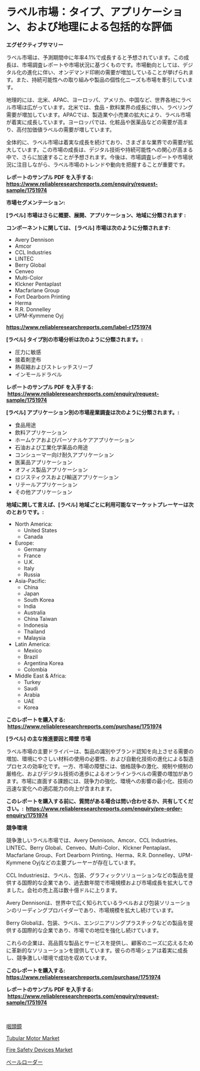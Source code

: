 <p><h1>ラベル市場：タイプ、アプリケーション、および地理による包括的な評価</h1></p><p><strong>エグゼクティブサマリー</strong></p>
<p><p>ラベル市場は、予測期間中に年率4.1%で成長すると予想されています。この成長は、市場調査レポートや市場状況に基づくものです。市場動向としては、デジタル化の進化に伴い、オンデマンド印刷の需要が増加していることが挙げられます。また、持続可能性への取り組みや製品の個性化ニーズも市場を牽引しています。</p><p>地理的には、北米、APAC、ヨーロッパ、アメリカ、中国など、世界各地にラベル市場は広がっています。北米では、食品・飲料業界の成長に伴い、ラベリング需要が増加しています。APACでは、製造業や小売業の拡大により、ラベル市場が着実に成長しています。ヨーロッパでは、化粧品や医薬品などの需要が高まり、高付加価値ラベルの需要が増しています。</p><p>全体的に、ラベル市場は着実な成長を続けており、さまざまな業界での需要が拡大しています。この市場の成長は、デジタル技術や持続可能性への関心が高まる中で、さらに加速することが予想されます。今後は、市場調査レポートや市場状況に注目しながら、ラベル市場のトレンドや動向を把握することが重要です。</p></p>
<p><strong>レポートのサンプル PDF を入手する: <a href="https://www.reliableresearchreports.com/enquiry/request-sample/1751974">https://www.reliableresearchreports.com/enquiry/request-sample/1751974</a></strong></p>
<p><strong>市場セグメンテーション:</strong></p>
<p><strong> [ラベル] 市場はさらに概要、展開、アプリケーション、地域に分類されます :</strong></p>
<p><strong>コンポーネントに関しては、 [ラベル] 市場は次のように分類されます: &nbsp;</strong></p>
<p><ul><li>Avery Dennison</li><li>Amcor</li><li>CCL Industries</li><li>LINTEC</li><li>Berry Global</li><li>Cenveo</li><li>Multi-Color</li><li>Klckner Pentaplast</li><li>Macfarlane Group</li><li>Fort Dearborn Printing</li><li>Herma</li><li>R.R. Donnelley</li><li>UPM-Kymmene Oyj</li></ul></p>
<p><strong><a href="https://www.reliableresearchreports.com/label-r1751974">https://www.reliableresearchreports.com/label-r1751974</a></strong></p>
<p><strong> [ラベル] タイプ別の市場分析は次のように分類されます。:</strong></p>
<p><ul><li>圧力に敏感</li><li>接着剤塗布</li><li>熱収縮およびストレッチスリーブ</li><li>インモールドラベル</li></ul></p>
<p><strong>レポートのサンプル PDF を入手する: &nbsp;<a href="https://www.reliableresearchreports.com/enquiry/request-sample/1751974">https://www.reliableresearchreports.com/enquiry/request-sample/1751974</a></strong></p>
<p><strong> [ラベル] アプリケーション別の市場産業調査は次のように分類されます。:</strong></p>
<p><ul><li>食品用途</li><li>飲料アプリケーション</li><li>ホームケアおよびパーソナルケアアプリケーション</li><li>石油および工業化学薬品の用途</li><li>コンシューマー向け耐久アプリケーション</li><li>医薬品アプリケーション</li><li>オフィス製品アプリケーション</li><li>ロジスティクスおよび輸送アプリケーション</li><li>リテールアプリケーション</li><li>その他アプリケーション</li></ul></p>
<p><strong>地域に関して言えば、[ラベル] 地域ごとに利用可能なマーケットプレーヤーは次のとおりです。:</strong></p>
<p><ul>
    <li>
        North America:
        <ul>
            <li>United States</li>
            <li>Canada</li>
        </ul>
    </li>
    <li>
        Europe:
        <ul>
            <li>Germany</li>
            <li>France</li>
            <li>U.K.</li>
            <li>Italy</li>
            <li>Russia</li>
        </ul>
    </li>
    <li>
        Asia-Pacific:
        <ul>
            <li>China</li>
            <li>Japan</li>
            <li>South Korea</li>
            <li>India</li>
            <li>Australia</li>
            <li>China Taiwan</li>
            <li>Indonesia</li>
            <li>Thailand</li>
            <li>Malaysia</li>
        </ul>
    </li>
    <li>
        Latin America:
        <ul>
            <li>Mexico</li>
            <li>Brazil</li>
            <li>Argentina Korea</li>
            <li>Colombia</li>
        </ul>
    </li>
    <li>
        Middle East & Africa:
        <ul>
            <li>Turkey</li>
            <li>Saudi</li>
            <li>Arabia</li>
            <li>UAE</li>
            <li>Korea</li>
        </ul>
    </li>
    </ul></p>
<p><strong>このレポートを購入する: &nbsp;<a href="https://www.reliableresearchreports.com/purchase/1751974">https://www.reliableresearchreports.com/purchase/1751974</a></strong></p>
<p><strong>[ラベル] の主な推進要因と障壁 市場</strong></p>
<p><p>ラベル市場の主要ドライバーは、製品の識別やブランド認知を向上させる需要の増加、環境にやさしい材料の使用の必要性、および自動化技術の進化による製造プロセスの効率化です。一方、市場の障壁には、価格競争の激化、規制や規制の厳格化、およびデジタル技術の進歩によるオンラインラベルの需要の増加があります。市場に直面する課題には、競争力の強化、環境への影響の最小化、技術の迅速な変化への適応能力の向上が含まれます。</p></p>
<p><strong>このレポートを購入する前に、質問がある場合は問い合わせるか、共有してください。:&nbsp; <a href="https://www.reliableresearchreports.com/enquiry/pre-order-enquiry/1751974">https://www.reliableresearchreports.com/enquiry/pre-order-enquiry/1751974</a></strong></p>
<p><strong>競争環境</strong></p>
<p><p>競争激しいラベル市場では、Avery Dennison、Amcor、CCL Industries、LINTEC、Berry Global、Cenveo、Multi-Color、Klckner Pentaplast、Macfarlane Group、Fort Dearborn Printing、Herma、R.R. Donnelley、UPM-Kymmene Oyjなどの主要プレーヤーが存在しています。</p><p>CCL Industriesは、ラベル、包装、グラフィックソリューションなどの製品を提供する国際的な企業であり、過去数年間で市場規模および市場成長を拡大してきました。会社の売上高は数十億ドルに上ります。</p><p>Avery Dennisonは、世界中で広く知られているラベルおよび包装ソリューションのリーディングプロバイダーであり、市場規模を拡大し続けています。</p><p>Berry Globalは、包装、ラベル、エンジニアリングプラスチックなどの製品を提供する国際的な企業であり、市場での地位を強化し続けています。</p><p>これらの企業は、高品質な製品とサービスを提供し、顧客のニーズに応えるために革新的なソリューションを提供しています。彼らの市場シェアは着実に成長し、競争激しい環境で成功を収めています。</p></p>
<p><strong>このレポートを購入する: &nbsp; <a href="https://www.reliableresearchreports.com/purchase/1751974">https://www.reliableresearchreports.com/purchase/1751974</a></strong></p>
<p><strong>レポートのサンプル PDF を入手する: &nbsp;<a href="https://www.reliableresearchreports.com/enquiry/request-sample/1751974">https://www.reliableresearchreports.com/enquiry/request-sample/1751974</a></strong><strong></strong></p>
<p>&nbsp;</p>
<p><p><a href="https://medium.com/@jarredmertz53/%E6%AC%A1%E3%81%AE%E6%96%87%E7%AB%A0%E3%82%92%E6%97%A5%E6%9C%AC%E8%AA%9E%E3%81%AB%E7%BF%BB%E8%A8%B3%E3%81%97%E3%81%A6%E3%81%8F%E3%81%A0%E3%81%95%E3%81%84-%E5%92%BD%E9%A0%AD%E9%8F%A1%E5%B8%82%E5%A0%B4%E3%81%AF-2022%E5%B9%B4%E3%81%8B%E3%82%892031%E5%B9%B4%E3%81%BE%E3%81%A7%E3%81%AE%E5%B8%82%E5%A0%B4%E3%82%B7%E3%82%A7%E3%82%A2-%E3%82%B5%E3%82%A4%E3%82%BA-%E3%81%8A%E3%82%88%E3%81%B3%E4%BA%88%E6%B8%AC%E3%82%92%E9%87%8D%E7%82%B9%E3%81%AB%E3%81%97%E3%81%A6%E3%81%84%E3%81%BE%E3%81%99-5fb2b966ac42">咽頭鏡</a></p><p><a href="https://github.com/kufem1/Market-Research-Report-List-2/blob/main/tubular-motor-market.md">Tubular Motor Market</a></p><p><a href="https://github.com/singletonthaxterkelliehr2df/Market-Research-Report-List-1/blob/main/fire-safety-devices-market.md">Fire Safety Devices Market</a></p><p><a href="https://medium.com/@thomasbaker655/%E3%83%99%E3%83%BC%E3%83%AB%E3%83%AD%E3%83%BC%E3%83%80%E3%83%BC%E3%83%9E%E3%83%BC%E3%82%B1%E3%83%83%E3%83%88-2031%E5%B9%B4%E3%81%BE%E3%81%A7%E3%81%AE%E6%88%90%E5%8A%9F%E3%81%99%E3%82%8B%E3%83%93%E3%82%B8%E3%83%8D%E3%82%B9%E6%88%A6%E7%95%A5%E3%81%AE%E9%8D%B5-bdf2f9bfefcc">ベールローダー</a></p></p>